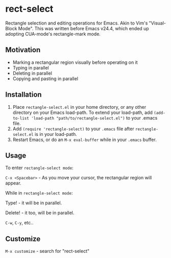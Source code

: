 rect-select
===========

Rectangle selection and editing operations for Emacs. Akin to Vim's "Visual-Block Mode". This was written before Emacs v24.4, which ended up adopting CUA-mode's rectangle-mark mode.

## Motivation
* Marking a rectangular region visually before operating on it
* Typing in parallel
* Deleting in parallel
* Copying and pasting in parallel

## Installation
1. Place `rectangle-select.el` in your home directory, or any other directory on your Emacs load-path. To extend your load-path, add `(add-to-list 'load-path "path/to/rectangle-select.el")` to your .emacs file.
1. Add `(require 'rectangle-select)` to your `.emacs` file after `rectangle-select.el` is in your load-path.
1. Restart Emacs, or do an `M-x eval-buffer` while in your `.emacs` buffer.

## Usage
To enter `rectangle-select mode`:

`C-x <Spacebar>` - As you move your cursor, the rectangular region will appear.

While in `rectangle-select mode`:

Type! - it will be in parallel.

Delete! - it too, will be in parallel.

`C-w`, `C-y`, etc..

## Customize
`M-x customize` - search for "rect-select"
